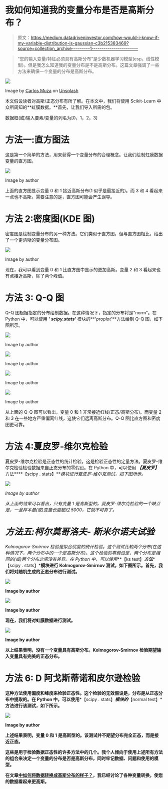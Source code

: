 # 我如何知道我的变量分布是否是高斯分布？

> 原文：<https://medium.datadriveninvestor.com/how-would-i-know-if-my-variable-distribution-is-gaussian-c3b215383469?source=collection_archive---------1----------------------->

> “您的输入变量/特征必须具有高斯分布”是少数机器学习模型(esp。线性模型)。但是我怎么知道我的变量分布是不是高斯分布。这篇文章强调了一些方法来确保一个变量的分布是高斯分布。

![](img/0d46ea614e679c951310e8cc73d882bb.png)

Image by [Carlos Muza](https://unsplash.com/@kmuza?utm_source=medium&utm_medium=referral) on [Unsplash](https://unsplash.com/?utm_source=medium&utm_medium=referral)

本文假设读者对高斯/正态分布有所了解。在本文中，我们将使用 Scikit-Learn 中众所周知的**虹膜数据。**首先，让我们导入所需的包。

数据框(或)输入要素/变量的列名为[0，1，2，3]

# 方法一:直方图法

这是第一个简单的方法，用来获得一个变量分布的合理概念。让我们绘制虹膜数据变量的直方图。

![](img/d386e36ff0ee32f57790a68ba87d4768.png)

Image by author

上面的直方图显示变量 0 和 1 接近高斯分布(1 似乎是最接近的)。而 3 和 4 看起来一点也不高斯。需要注意的是，直方图可能会产生误导。

# 方法 2:密度图(KDE 图)

密度图是绘制变量分布的另一种方法。它们类似于直方图，但与直方图相比，给出了一个更清晰的变量分布图。

![](img/be050a2c43f0e8d3d83005d550c7b379.png)

Image by author

现在，我可以看到变量 0 和 1 比直方图中显示的更加高斯。变量 2 和 3 看起来也有点接近高斯，除了两个峰值。

# 方法 3: Q-Q 图

Q-Q 图根据指定的分布绘制数据。在这种情况下，指定的分布将是“norm”。在 Python 中，可以使用 **' *scipy.stats'*** 模块的**'*proplot*'**方法绘制 Q-Q 图，如下图所示。

![](img/c59070d668769d70cfb6c5d29001e25d.png)

Image by author

![](img/3f46b2b0bd8a29ecff6274b9d0d7c469.png)

Image by author

![](img/b264490c72606f1a1c6017f8336414d4.png)

Image by author

![](img/7db51026ede39e5216aa573750f3fbe6.png)

Image by author

从上面的 Q-Q 图可以看出，变量 0 和 1 非常接近红线(正态/高斯分布)。而变量 2 和 3 在一些地方严重偏离红线，这使它们远离高斯分布。Q-Q 图比直方图和密度图更可靠。

# 方法 4:夏皮罗-维尔克检验

夏皮罗-维尔克检验是正态性的统计检验。这是检验正态性的定量方法。夏皮罗-维尔克检验检验数据来自正态分布的零假设。在 Python 中，可以使用 ***【夏皮罗】*** 方法****【scipy . stats】***模块进行夏皮罗-维尔克测试，如下图所示。*

*![](img/0764651b9c1c761d8de083c4d9ebaf43.png)*

*Image by author*

*从上面的结果可以看出，只有变量 1 是高斯型的。夏皮罗-维尔克检验的一个缺点是，一旦样本量(或)变量长度超过 5000，它就不可靠了。*

# *方法五:柯尔莫哥洛夫- **斯米尔诺夫试验***

*Kolmogorov-Smirnov 检验是拟合优度的统计检验。这个测试比较两个分布(在这种情况下，两个分布中的一个是高斯分布)。这个检验的零假设是，两个分布是相同的(或)两个分布之间没有差异。在 Python 中，可以使用***【ks test】***方法****【scipy . stats】***模块进行 Kolmogorov-Smirnov 测试，如下图所示。首先，我们将对随机生成的正态分布进行测试。**

**![](img/fd3c4efebdb161bbfbe0700b70978432.png)**

**Image by author**

**![](img/21dc2d5f22dffa1f3ce4f1c48cc62e2c.png)**

**Image by author**

**现在，我们将对虹膜数据进行测试。**

**![](img/531ea62c125a795a89247365192077b6.png)**

**Image by author**

**以上结果表明，没有一个变量具有高斯分布。Kolmogorov-Smirnov 检验期望输入变量具有完美的正态分布。**

# **方法 6: D 阿戈斯蒂诺和皮尔逊检验**

**这种方法使用偏度和峰度来检验正态性。这个检验的无效假设是，分布是从正态分布中提取的。在 Python 中，可以使用***【scipy . stats】***模块的***【normal test】***方法进行该测试，如下所示。**

**![](img/539eb6211f555ac6a2ec672e32fc20b6.png)**

**Image by author**

**上述结果表明，变量 0 和 1 是高斯型的。该测试并不期望分布完全正态，而是接近正态。**

**这些是用于检验数据正态性的许多方法中的几个。我个人倾向于使用上述所有方法的组合来决定一个变量的分布是否是高斯分布，同时牢记数据、问题和使用的模型。**

**在文章[中如何将数据转换成高斯分布的样子？](https://medium.com/datadriveninvestor/how-to-transform-the-data-to-look-like-gaussian-distribution-c50ab3fdada5)，我已经讨论了各种变量转换，使您的数据看起来更高斯。**